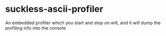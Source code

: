 # suckless-ascii-profiler
An embedded profiler which you start and stop on will, and it will dump the profiling info into the console
